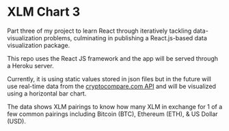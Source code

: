 # XLM Chart 3
Part three of my project to learn React through iteratively tackling data-visualization problems, culminating in publishing a React.js-based data visualization package.

This repo uses the React JS framework and the app will be served through a Heroku server.

Currently, it is using static values stored in json files but in the future will use real-time data from the [cryptocompare.com API](https://min-api.cryptocompare.com/documentation?key=Price&cat=SingleSymbolPriceEndpoint) and will be visualized using a horizontal bar chart.

The data shows XLM pairings to know how many XLM in exchange for 1 of a few common pairings including Bitcoin (BTC), Ethereum (ETH), & US Dollar (USD).
